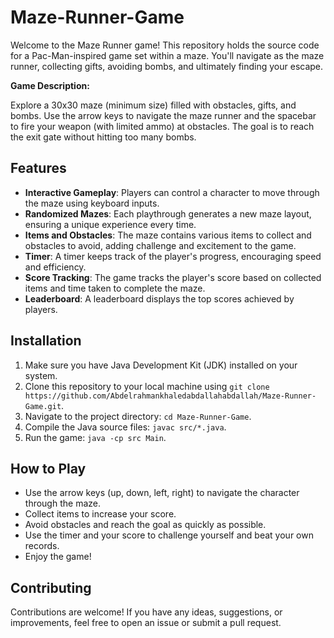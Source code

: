 # Maze-Runner-Game
Welcome to the Maze Runner game! This repository holds the source code for a Pac-Man-inspired game set within a maze. You'll navigate as the maze runner, collecting gifts, avoiding bombs, and ultimately finding your escape.

**Game Description:**

Explore a 30x30 maze (minimum size) filled with obstacles, gifts, and bombs. Use the arrow keys to navigate the maze runner and the spacebar to fire your weapon (with limited ammo) at obstacles. The goal is to reach the exit gate without hitting too many bombs.


## Features

- **Interactive Gameplay**: Players can control a character to move through the maze using keyboard inputs.
- **Randomized Mazes**: Each playthrough generates a new maze layout, ensuring a unique experience every time.
- **Items and Obstacles**: The maze contains various items to collect and obstacles to avoid, adding challenge and excitement to the game.
- **Timer**: A timer keeps track of the player's progress, encouraging speed and efficiency.
- **Score Tracking**: The game tracks the player's score based on collected items and time taken to complete the maze.
- **Leaderboard**: A leaderboard displays the top scores achieved by players.

## Installation

1. Make sure you have Java Development Kit (JDK) installed on your system.
2. Clone this repository to your local machine using `git clone https://github.com/Abdelrahmankhaledabdallahabdallah/Maze-Runner-Game.git`.
3. Navigate to the project directory: `cd Maze-Runner-Game`.
4. Compile the Java source files: `javac src/*.java`.
5. Run the game: `java -cp src Main`.

## How to Play

- Use the arrow keys (up, down, left, right) to navigate the character through the maze.
- Collect items to increase your score.
- Avoid obstacles and reach the goal as quickly as possible.
- Use the timer and your score to challenge yourself and beat your own records.
- Enjoy the game!

## Contributing

Contributions are welcome! If you have any ideas, suggestions, or improvements, feel free to open an issue or submit a pull request.

